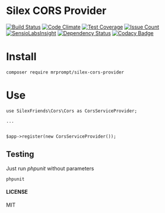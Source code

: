 # Silex CORS Provider 

[![Build Status](https://travis-ci.org/SilexFriends/CORS.png)](https://travis-ci.org/SilexFriends/CORS)
[![Code Climate](https://codeclimate.com/github/SilexFriends/CORS/badges/gpa.svg)](https://codeclimate.com/github/SilexFriends/CORS)
[![Test Coverage](https://codeclimate.com/github/SilexFriends/CORS/badges/coverage.svg)](https://codeclimate.com/github/SilexFriends/CORS/coverage)
[![Issue Count](https://codeclimate.com/github/SilexFriends/CORS/badges/issue_count.svg)](https://codeclimate.com/github/SilexFriends/CORS)
[![SensioLabsInsight](https://insight.sensiolabs.com/projects/7b8ed0fc-2f5a-4e6f-84fd-030430a3482e/mini.png)](https://insight.sensiolabs.com/projects/7b8ed0fc-2f5a-4e6f-84fd-030430a3482e)
[![Dependency Status](https://www.versioneye.com/user/projects/55ddde652383e9002500006d/badge.svg?style=flat)](https://www.versioneye.com/user/projects/55ddde652383e9002500006d)
[![Codacy Badge](https://api.codacy.com/project/badge/grade/86d167f3a142416283f9f66240dc2f2f)](https://www.codacy.com/app/mrprompt/silex-cors-provider)

# Install

```
composer require mrprompt/silex-cors-provider
```

# Use

```
use SilexFriends\Cors\Cors as CorsServiceProvider;

...


$app->register(new CorsServiceProvider());

```
## Testing

Just run *phpunit* without parameters

```
phpunit
```

#### LICENSE

MIT